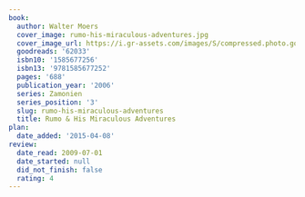 ```yaml
---
book:
  author: Walter Moers
  cover_image: rumo-his-miraculous-adventures.jpg
  cover_image_url: https://i.gr-assets.com/images/S/compressed.photo.goodreads.com/books/1348657010l/62033.jpg
  goodreads: '62033'
  isbn10: '1585677256'
  isbn13: '9781585677252'
  pages: '688'
  publication_year: '2006'
  series: Zamonien
  series_position: '3'
  slug: rumo-his-miraculous-adventures
  title: Rumo & His Miraculous Adventures
plan:
  date_added: '2015-04-08'
review:
  date_read: 2009-07-01
  date_started: null
  did_not_finish: false
  rating: 4
---
```


